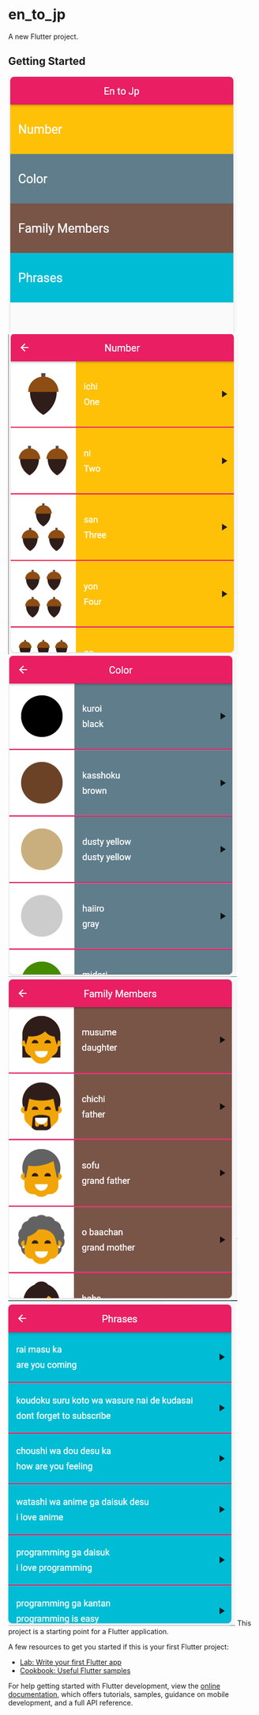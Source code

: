 # en_to_jp

A new Flutter project.

## Getting Started

![alt text](https://github.com/Mostafa-samra/en_to_jp/blob/main/assets/ui_ux/home.png?raw=true)
![alt text](https://github.com/Mostafa-samra/en_to_jp/blob/main/assets/ui_ux/number_ui.png?raw=true)
![alt text](https://github.com/Mostafa-samra/en_to_jp/blob/main/assets/ui_ux/color_ui.png?raw=true)
![alt text](https://github.com/Mostafa-samra/en_to_jp/blob/main/assets/ui_ux/family_members_ui.png?raw=true)
![alt text](https://github.com/Mostafa-samra/en_to_jp/blob/main/assets/ui_ux/phrases_ui.png?raw=true)
This project is a starting point for a Flutter application.

A few resources to get you started if this is your first Flutter project:

- [Lab: Write your first Flutter app](https://docs.flutter.dev/get-started/codelab)
- [Cookbook: Useful Flutter samples](https://docs.flutter.dev/cookbook)

For help getting started with Flutter development, view the
[online documentation](https://docs.flutter.dev/), which offers tutorials,
samples, guidance on mobile development, and a full API reference.
